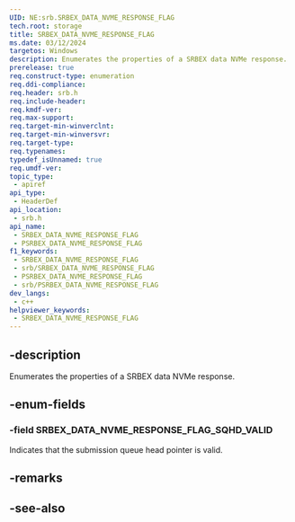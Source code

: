 ```yaml
---
UID: NE:srb.SRBEX_DATA_NVME_RESPONSE_FLAG
tech.root: storage
title: SRBEX_DATA_NVME_RESPONSE_FLAG
ms.date: 03/12/2024
targetos: Windows
description: Enumerates the properties of a SRBEX data NVMe response.
prerelease: true
req.construct-type: enumeration
req.ddi-compliance: 
req.header: srb.h
req.include-header: 
req.kmdf-ver: 
req.max-support: 
req.target-min-winverclnt: 
req.target-min-winversvr: 
req.target-type: 
req.typenames: 
typedef_isUnnamed: true
req.umdf-ver: 
topic_type:
 - apiref
api_type:
 - HeaderDef
api_location:
 - srb.h
api_name:
 - SRBEX_DATA_NVME_RESPONSE_FLAG
 - PSRBEX_DATA_NVME_RESPONSE_FLAG
f1_keywords:
 - SRBEX_DATA_NVME_RESPONSE_FLAG
 - srb/SRBEX_DATA_NVME_RESPONSE_FLAG
 - PSRBEX_DATA_NVME_RESPONSE_FLAG
 - srb/PSRBEX_DATA_NVME_RESPONSE_FLAG
dev_langs:
 - c++
helpviewer_keywords:
 - SRBEX_DATA_NVME_RESPONSE_FLAG
---
```


## -description

Enumerates the properties of a SRBEX data NVMe response.

## -enum-fields

### -field SRBEX_DATA_NVME_RESPONSE_FLAG_SQHD_VALID

Indicates that the submission queue head pointer is valid.

## -remarks

## -see-also
